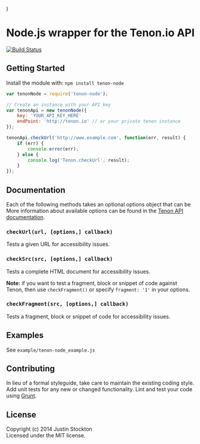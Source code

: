 )
# Node.js wrapper for the Tenon.io API

[![Build Status](https://secure.travis-ci.org/poorgeek/tenon-node.png?branch=master)](http://travis-ci.org/poorgeek/tenon-node)

## Getting Started

Install the module with: `npm install tenon-node`

```js
var tenonNode = require('tenon-node');

// Create an instance with your API key
var tenonApi = new tenonNode({
    key: 'YOUR_API_KEY_HERE'
    endPoint: 'http://tenon.io' // or your private tenon instance
});

tenonApi.checkUrl('http://www.example.com', function(err, result) {
    if (err) {
        console.error(err);
    } else {
        console.log('Tenon.checkUrl', result);
    }
});

```

## Documentation

Each of the following methods takes an optional options object that can be
More information about available options can be found in the [Tenon API documentation](https://bitbucket.org/tenon-io/tenon.io-documentation/src/master/src/2-understanding-api-request-parameters.md).
### `checkUrl(url, [options,] callback)`

Tests a given URL for accessibility issues.

### `checkSrc(src, [options,] callback)`

Tests a complete HTML document for accessibility issues.

**Note:** if you want to test a fragment, block or snippet of code against Tenon, then use `checkFragment()` or specify `fragment: '1'` in your options.

### `checkFragment(src, [options,] callback)`

Tests a fragment, block or snippet of code for accessibility issues.

## Examples

See `example/tenon-node_example.js`


## Contributing

In lieu of a formal styleguide, take care to maintain the existing coding style. Add unit tests for any new or changed functionality. Lint and test your code using [Grunt](http://gruntjs.com).


## License

Copyright (c) 2014 Justin Stockton  
Licensed under the MIT license.
